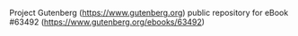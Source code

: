 Project Gutenberg (https://www.gutenberg.org) public repository for eBook #63492 (https://www.gutenberg.org/ebooks/63492)
